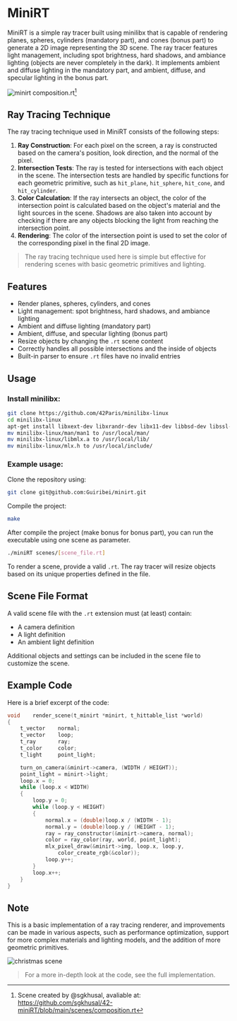 # MiniRT

MiniRT is a simple ray tracer built using minilibx that is capable of rendering planes, spheres, cylinders (mandatory part), and cones (bonus part) to generate a 2D image representing the 3D scene. 
The ray tracer features light management, including spot brightness, hard shadows, and ambiance lighting (objects are never completely in the dark). It implements ambient and diffuse lighting in the mandatory part, and ambient, diffuse, and specular lighting in the bonus part.

![minirt](https://user-images.githubusercontent.com/85483589/235368453-bfb95863-edff-42ce-9cce-3e2be0f034a7.png)
composition.rt[^1]

## Ray Tracing Technique

The ray tracing technique used in MiniRT consists of the following steps:

1. **Ray Construction**: For each pixel on the screen, a ray is constructed based on the camera's position, look direction, and the normal of the pixel.
2. **Intersection Tests**: The ray is tested for intersections with each object in the scene. The intersection tests are handled by specific functions for each geometric primitive, such as `hit_plane`, `hit_sphere`, `hit_cone`, and `hit_cylinder`.
3. **Color Calculation**: If the ray intersects an object, the color of the intersection point is calculated based on the object's material and the light sources in the scene. Shadows are also taken into account by checking if there are any objects blocking the light from reaching the intersection point.
4. **Rendering**: The color of the intersection point is used to set the color of the corresponding pixel in the final 2D image.
> The ray tracing technique used here is simple but effective for rendering scenes with basic geometric primitives and lighting.
## Features

- Render planes, spheres, cylinders, and cones
- Light management: spot brightness, hard shadows, and ambiance lighting
- Ambient and diffuse lighting (mandatory part)
- Ambient, diffuse, and specular lighting (bonus part)
- Resize objects by changing the `.rt` scene content
- Correctly handles all possible intersections and the inside of objects
- Built-in parser to ensure `.rt` files have no invalid entries

## Usage

### Install minilibx:
```bash
git clone https://github.com/42Paris/minilibx-linux
cd minilibx-linux
apt-get install libxext-dev libxrandr-dev libx11-dev libbsd-dev libssl-dev
mv minilibx-linux/man/man1 to /usr/local/man/
mv minilibx-linux/libmlx.a to /usr/local/lib/
mv minilibx-linux/mlx.h to /usr/local/include/
```

### Example usage:

Clone the repository using:

```bash
git clone git@github.com:Guiribei/minirt.git
```
Compile the project:
```bash
make
```

After compile the project (make bonus for bonus part), you can run the executable using one scene as parameter.

```bash
./miniRT scenes/[scene_file.rt]
```

To render a scene, provide a valid `.rt`. The ray tracer will resize objects based on its unique properties defined in the file.

## Scene File Format

A valid scene file with the `.rt` extension must (at least) contain:

- A camera definition
- A light definition
- An ambient light definition

Additional objects and settings can be included in the scene file to customize the scene.

## Example Code

Here is a brief excerpt of the code:

```c
void	render_scene(t_minirt *minirt, t_hittable_list *world)
{
	t_vector	normal;
	t_vector	loop;
	t_ray		ray;
	t_color		color;
	t_light		point_light;

	turn_on_camera(&minirt->camera, (WIDTH / HEIGHT));
	point_light = minirt->light;
	loop.x = 0;
	while (loop.x < WIDTH)
	{
		loop.y = 0;
		while (loop.y < HEIGHT)
		{
			normal.x = (double)loop.x / (WIDTH - 1);
			normal.y = (double)loop.y / (HEIGHT - 1);
			ray = ray_constructor(&minirt->camera, normal);
			color = ray_color(ray, world, point_light);
			mlx_pixel_draw(&minirt->img, loop.x, loop.y,
				color_create_rgb(&color));
			loop.y++;
		}
		loop.x++;
	}
}
```

## Note

This is a basic implementation of a ray tracing renderer, and improvements can be made in various aspects, such as performance optimization, support for more complex materials and lighting models, and the addition of more geometric primitives.

![christmas scene](https://user-images.githubusercontent.com/85483589/235368990-ccbb253c-25e5-401a-843a-e9bd6e479531.png)

> For a more in-depth look at the code, see the full implementation.

[^1]: Scene created by @sgkhusal, avaliable at: https://github.com/sgkhusal/42-miniRT/blob/main/scenes/composition.rt
